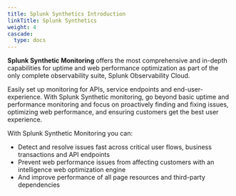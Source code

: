 ```yaml
---
title: Splunk Synthetics Introduction
linkTitle: Splunk Synthetics
weight: 4
cascade:
  type: docs
---
```


**Splunk Synthetic Monitoring** offers the most comprehensive and in-depth capabilities for uptime and web performance optimization as part of the only complete observability suite, Splunk Observability Cloud.

Easily set up monitoring for APIs, service endpoints and end-user-experience. With Splunk Synthetic monitoring, go beyond basic uptime and performance monitoring and focus on proactively finding and fixing issues, optimizing web performance, and ensuring customers get the best user experience.

With Splunk Synthetic Monitoring you can:

- Detect and resolve issues fast across critical user flows, business transactions and API endpoints
- Prevent web performance issues from affecting customers with an intelligence web optimization engine
- And improve performance of all page resources and third-party dependencies
